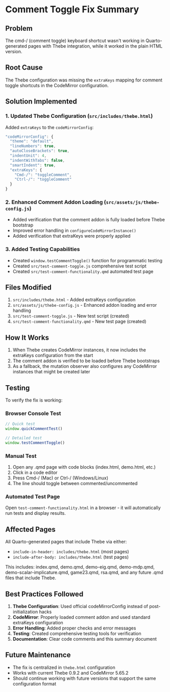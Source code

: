 # Comment Toggle Fix Summary

## Problem
The cmd-/ (comment toggle) keyboard shortcut wasn't working in Quarto-generated pages with Thebe integration, while it worked in the plain HTML version.

## Root Cause
The Thebe configuration was missing the `extraKeys` mapping for comment toggle shortcuts in the CodeMirror configuration.

## Solution Implemented

### 1. Updated Thebe Configuration (`src/includes/thebe.html`)
Added `extraKeys` to the `codeMirrorConfig`:
```javascript
"codeMirrorConfig": {
  "theme": "default",
  "lineNumbers": true,
  "autoCloseBrackets": true,
  "indentUnit": 4,
  "indentWithTabs": false,
  "smartIndent": true,
  "extraKeys": {
    "Cmd-/": "toggleComment",
    "Ctrl-/": "toggleComment"
  }
}
```

### 2. Enhanced Comment Addon Loading (`src/assets/js/thebe-config.js`)
- Added verification that the comment addon is fully loaded before Thebe bootstrap
- Improved error handling in `configureCodeMirrorInstance()`
- Added verification that extraKeys were properly applied

### 3. Added Testing Capabilities
- Created `window.testCommentToggle()` function for programmatic testing
- Created `src/test-comment-toggle.js` comprehensive test script
- Created `src/test-comment-functionality.qmd` automated test page

## Files Modified
1. `src/includes/thebe.html` - Added extraKeys configuration
2. `src/assets/js/thebe-config.js` - Enhanced addon loading and error handling
3. `src/test-comment-toggle.js` - New test script (created)
4. `src/test-comment-functionality.qmd` - New test page (created)

## How It Works
1. When Thebe creates CodeMirror instances, it now includes the extraKeys configuration from the start
2. The comment addon is verified to be loaded before Thebe bootstraps
3. As a fallback, the mutation observer also configures any CodeMirror instances that might be created later

## Testing
To verify the fix is working:

### Browser Console Test
```javascript
// Quick test
window.quickCommentTest()

// Detailed test  
window.testCommentToggle()
```

### Manual Test
1. Open any .qmd page with code blocks (index.html, demo.html, etc.)
2. Click in a code editor
3. Press Cmd-/ (Mac) or Ctrl-/ (Windows/Linux)
4. The line should toggle between commented/uncommented

### Automated Test Page
Open `test-comment-functionality.html` in a browser - it will automatically run tests and display results.

## Affected Pages
All Quarto-generated pages that include Thebe via either:
- `include-in-header: includes/thebe.html` (most pages)
- `include-after-body: includes/thebe.html` (test pages)

This includes: index.qmd, demo.qmd, demo-eig.qmd, demo-mdp.qmd, demo-scalar-implicature.qmd, game23.qmd, rsa.qmd, and any future .qmd files that include Thebe.

## Best Practices Followed
1. **Thebe Configuration**: Used official codeMirrorConfig instead of post-initialization hacks
2. **CodeMirror**: Properly loaded comment addon and used standard extraKeys configuration
3. **Error Handling**: Added proper checks and error messages
4. **Testing**: Created comprehensive testing tools for verification
5. **Documentation**: Clear code comments and this summary document

## Future Maintenance
- The fix is centralized in `thebe.html` configuration
- Works with current Thebe 0.9.2 and CodeMirror 5.65.2
- Should continue working with future versions that support the same configuration format